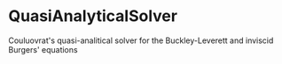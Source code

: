 # QuasiAnalyticalSolver
Couluovrat's quasi-analitical solver for the Buckley-Leverett and inviscid Burgers' equations
